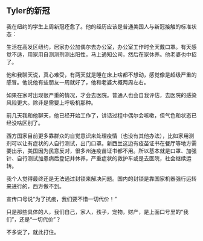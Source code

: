 ## Tyler的新冠

我在纽约的学生上周新冠痊愈了。他的经历应该是普通美国人与新冠接触的标准状态：

生活在高发区纽约，居家办公加偶尔去办公室，办公室工作时全天戴口罩。有天感觉不适，用家用自测测剂测出阳性，马上通知公司，然后在家休养。他老婆也中招了。

他和我聊天说，真心难受，有两天就是睡在床上啥都不想动，感觉像是超级严重的感冒。他说他有些朋友一周就好了，他和老婆大概两周左右。

如果在家时出现很严重的情况，才会去医院。普通人也会自我评估，去医院的感染风险更大。除非是需要上呼吸机那种。

前几天我和他聊天，他已经开始工作了，讲话过程中偶尔会咳嗽，但气色和状态已经没啥区别了。

西方国家目前更多靠群众的自觉意识来处理疫情（也没有其他办法），比如家用测剂可以让有症状的人自行测试，出门口罩。新西兰这边有疫苗证书在餐厅等地方需要出示，美国因为民意反对，很多州连疫苗证书都不用。所以基本就是口罩、加强针、自行测试加患病后登记并休养，严重症状的救护车或是去医院，社会继续运转。

我个人觉得最终还是无法通过封锁来解决问题。国内的封锁是靠国家机器强行运转来进行的，西方做不到。

宣传口号说“为了抗疫，我们要不惜一切代价！”

只是那些具体的人，我们自己，家人，孩子，宠物，财产，是上面口号里的“我们”，还是“一切代价”？

不多说了，就此打住。